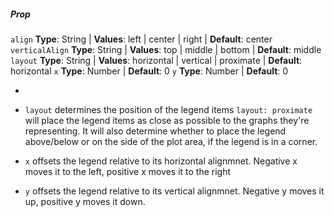 ##### Prop

`align` **Type**: String | **Values**: left | center | right | **Default**: center
`verticalAlign` **Type**: String | **Values**: top | middle | bottom | **Default**: middle
`layout` **Type**: String | **Values**: horizontal | vertical | proximate | **Default**: horizontal
`x` **Type**: Number | **Default**: 0
`y` **Type**: Number | **Default**: 0

- 

- `layout` determines the position of the legend items
`layout: proximate` will place the legend items as close as possible to the graphs they're representing. It will also determine whether to place the legend above/below or on the side of the plot area, if the legend is in a corner.

- `x` offsets the legend relative to its horizontal alignmnet. Negative x moves it to the left, positive x moves it to the right


- `y` offsets the legend relative to its vertical alignmnet. Negative y moves it up, positive y moves it down.